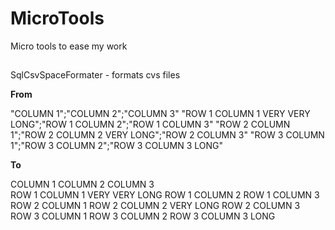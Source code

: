 # MicroTools
Micro tools to ease my work

##
SqlCsvSpaceFormater - formats cvs files

**From**

"COLUMN 1";"COLUMN 2";"COLUMN 3"
"ROW 1 COLUMN 1 VERY VERY LONG";"ROW 1 COLUMN 2";"ROW 1 COLUMN 3"
"ROW 2 COLUMN 1";"ROW 2 COLUMN 2 VERY LONG";"ROW 2 COLUMN 3"
"ROW 3 COLUMN 1";"ROW 3 COLUMN 2";"ROW 3 COLUMN 3 LONG"

**To**

COLUMN 1                       COLUMN 2                  COLUMN 3             
ROW 1 COLUMN 1 VERY VERY LONG  ROW 1 COLUMN 2            ROW 1 COLUMN 3       
ROW 2 COLUMN 1                 ROW 2 COLUMN 2 VERY LONG  ROW 2 COLUMN 3       
ROW 3 COLUMN 1                 ROW 3 COLUMN 2            ROW 3 COLUMN 3 LONG  


